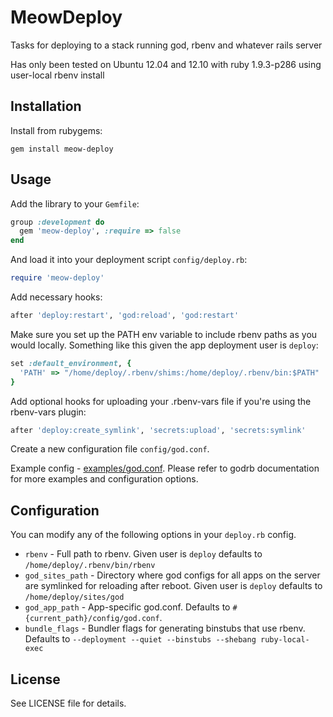 # MeowDeploy

Tasks for deploying to a stack running god, rbenv and whatever rails server

Has only been tested on Ubuntu 12.04 and 12.10 with ruby 1.9.3-p286 using user-local rbenv install

## Installation

Install from rubygems:

```
gem install meow-deploy
```

## Usage

Add the library to your `Gemfile`:

```ruby
group :development do
  gem 'meow-deploy', :require => false
end
```

And load it into your deployment script `config/deploy.rb`:

```ruby
require 'meow-deploy'
```

Add necessary hooks:

```ruby
after 'deploy:restart', 'god:reload', 'god:restart'
```

Make sure you set up the PATH env variable to include rbenv paths as you would locally.
Something like this given the app deployment user is `deploy`:

```ruby
set :default_environment, {
  'PATH' => "/home/deploy/.rbenv/shims:/home/deploy/.rbenv/bin:$PATH"
}
```

Add optional hooks for uploading your .rbenv-vars file if you're using the rbenv-vars plugin:

```ruby
after 'deploy:create_symlink', 'secrets:upload', 'secrets:symlink'
```

Create a new configuration file `config/god.conf`.

Example config - [examples/god.conf](https://github.com/krisrang/meow-deploy/blob/master/examples/god.conf).
Please refer to godrb documentation for more examples and configuration options.

## Configuration

You can modify any of the following options in your `deploy.rb` config.

- `rbenv` - Full path to rbenv. Given user is `deploy` defaults to `/home/deploy/.rbenv/bin/rbenv`
- `god_sites_path` - Directory where god configs for all apps on the server are symlinked for reloading after reboot. Given user is `deploy` defaults to `/home/deploy/sites/god`
- `god_app_path` - App-specific god.conf. Defaults to `#{current_path}/config/god.conf`.
- `bundle_flags` - Bundler flags for generating binstubs that use rbenv. Defaults to `--deployment --quiet --binstubs --shebang ruby-local-exec`
          
## License

See LICENSE file for details.

